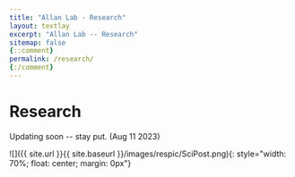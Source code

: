 ```yaml
---
title: "Allan Lab - Research"
layout: textlay
excerpt: "Allan Lab -- Research"
sitemap: false
{::comment}
permalink: /research/
{:/comment}
---
```


# Research

Updating soon -- stay put. (Aug 11 2023)

![]({{ site.url }}{{ site.baseurl }}/images/respic/SciPost.png){: style="width: 70%; float: center; margin: 0px"}


